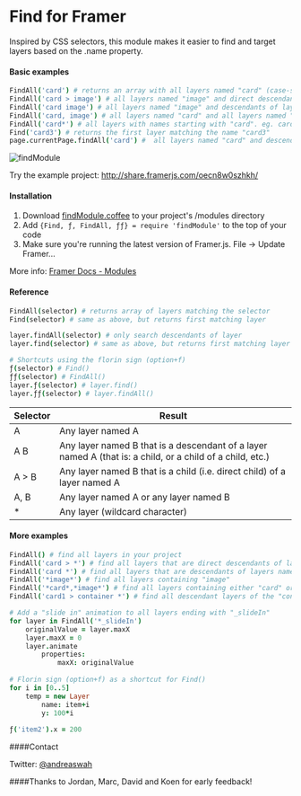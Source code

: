# Find for Framer

Inspired by CSS selectors, this module makes it easier to find and target layers based on the .name property.

#### Basic examples
```coffeescript
FindAll('card') # returns an array with all layers named "card" (case-sensitive)
FindAll('card > image') # all layers named "image" and direct descendants of layers named "card"
FindAll('card image') # all layers named "image" and descendants of layers named "card"
FindAll('card, image') # all layers named "card" and all layers named "image"
FindAll('card*') # all layers with names starting with "card". eg. card1,card2,card3 etc.
Find('card3') # returns the first layer matching the name "card3"
page.currentPage.findAll('card') #  all layers named "card" and descendants of the current page
```
![findModule](https://s3.amazonaws.com/f.cl.ly/items/2T0P0s033S160O060l3K/findScreenshot.png?v=bfb59d28)

Try the example project: http://share.framerjs.com/oecn8w0szhkh/

#### Installation

1. Download [findModule.coffee](https://github.com/awt2542/Find-for-Framer/raw/master/findModule.coffee) to your project's /modules directory 
2. Add ```{Find, ƒ, FindAll, ƒƒ} = require 'findModule'``` to the top of your code
3. Make sure you're running the latest version of Framer.js. File -> Update Framer...

More info: [Framer Docs - Modules](http://framerjs.com/docs/#modules.modules)

#### Reference
```coffeescript
FindAll(selector) # returns array of layers matching the selector
Find(selector) # same as above, but returns first matching layer

layer.findAll(selector) # only search descendants of layer
layer.find(selector) # same as above, but returns first matching layer

# Shortcuts using the florin sign (option+f)
ƒ(selector) # Find()
ƒƒ(selector) # FindAll()
layer.ƒ(selector) # layer.find()
layer.ƒƒ(selector) # layer.findAll()
```

| Selector      |  Result |
| ------------- | ------------- |
| A    | Any layer named A |
| A B    | Any layer named B that is a descendant of a layer named A (that is: a child, or a child of a child, etc.)  |
| A > B  | Any layer named B that is a child (i.e. direct child) of a layer named A  |
| A, B  | Any layer named A or any layer named B |
| *  | Any layer (wildcard character) |

#### More examples
```coffeescript
FindAll() # find all layers in your project
FindAll('card > *') # find all layers that are direct descendants of layers named "card"
FindAll('card *') # find all layers that are descendants of layers named "card"
FindAll('*image*') # find all layers containing "image"
FindAll('*card*,*image*') # find all layers containing either "card" or "image"
FindAll('card1 > container *') # find all descendant layers of the "container" inside "card1"

# Add a "slide in" animation to all layers ending with "_slideIn"
for layer in FindAll('*_slideIn')
    originalValue = layer.maxX
    layer.maxX = 0
    layer.animate
        properties:
            maxX: originalValue
            
# Florin sign (option+f) as a shortcut for Find()
for i in [0..5]
    temp = new Layer
        name: item+i
        y: 100*i
        
ƒ('item2').x = 200
```

####Contact

Twitter: [@andreaswah](http://twitter.com/andreaswah)

####Thanks to
Jordan, Marc, David and Koen for early feedback!
